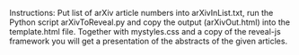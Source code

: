 Instructions:
Put list of arXiv article numbers into arXivInList.txt, run the Python script arXivToReveal.py and copy the output (arXivOut.html) into the template.html file. Together with mystyles.css and a copy of the reveal-js framework you will get a presentation of the abstracts of the given articles.
